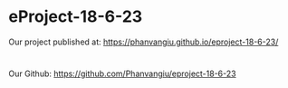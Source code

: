 # eProject-18-6-23
Our project published at: https://phanvangiu.github.io/eproject-18-6-23/ 
#
Our Github: https://github.com/Phanvangiu/eproject-18-6-23

